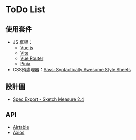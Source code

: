 # ToDo List

## 使用套件

- JS 框架：
  - [Vue.js](https://vuejs.org)
  - [Vite](https://vitejs.dev/)
  - [Vue Router](https://router.vuejs.org/)
  - [Pinia](https://pinia.vuejs.org/)
- CSS預處理器：[Sass: Syntactically Awesome Style Sheets](https://sass-lang.com/)

## 設計圖

- [Spec Export - Sketch Measure 2.4](https://hexschool.github.io/THE_F2E_Design/todolist/)

## API

- [Airtable](https://www.airtable.com/v2)
- [Axios](https://axios-http.com/)
